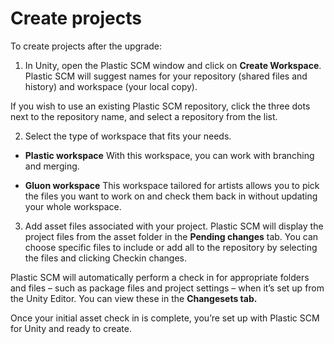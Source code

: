 # Create projects

To create projects after the upgrade:

1. In Unity, open the Plastic SCM window and click on **Create Workspace**.
Plastic SCM will suggest names for your repository (shared files and history) and workspace (your local copy).

If you wish to use an existing Plastic SCM repository, click the three dots next to the repository name, and select a repository from the list.

2. Select the type of workspace that fits your needs.

* **Plastic workspace**
With this workspace, you can work with branching and merging.

* **Gluon workspace**
This workspace tailored for artists allows you to pick the files you want to work on and check them back in without updating your whole workspace.

3. Add asset files associated with your project.
Plastic SCM will display the project files from the asset folder in the **Pending changes** tab. You can choose specific files to include or add all to the repository by selecting the files and clicking Checkin changes.

Plastic SCM will automatically perform a check in for appropriate folders and files – such as package files and project settings – when it’s set up from the Unity Editor. You can view these in the **Changesets tab.**

Once your initial asset check in is complete, you’re set up with Plastic SCM for Unity and ready to create.
